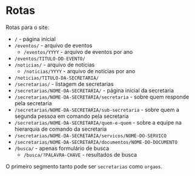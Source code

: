 # Rotas

Rotas para o site:

- `/` - página inicial
- `/eventos/` - arquivo de eventos
  - `/eventos/YYYY` - arquivo de eventos por ano
- `/eventos/TITULO-DO-EVENTO/`
- `/noticias/` - arquivo de notícias
  - `/noticias/YYYY` - arquivo de notícias por ano
- `/noticias/TITULO-DA-SECRETARIA/`
- `/secretarias/` - listagem de secretarias
- `/secretarias/NOME-DA-SECRETARIA/` - página inicial da secretaria
- `/secretarias/NOME-DA-SECRETARIA/secretaria` - sobre quem responde pela secretaria
- `/secretarias/NOME-DA-SECRETARIA/sub-secretaria` - sobre quem a segunda pessoa em comando pela secretaria
- `/secretarias/NOME-DA-SECRETARIA/quem-e-quem` - sobre a equipe na hierarquia de comando da secretaria
- `/secretarias/NOME-DA-SECRETARIA/servicos/NOME-DO-SERVICO`
- `/secretarias/NOME-DA-SECRETARIA/documentos/NOME-DO-DOCUMENTO`
- `/busca/` - apenas formulário de busca
  - `/busca/?PALAVRA-CHAVE` - resultados de busca

O primeiro segmento tanto pode ser `secretarias` como `orgaos`.
